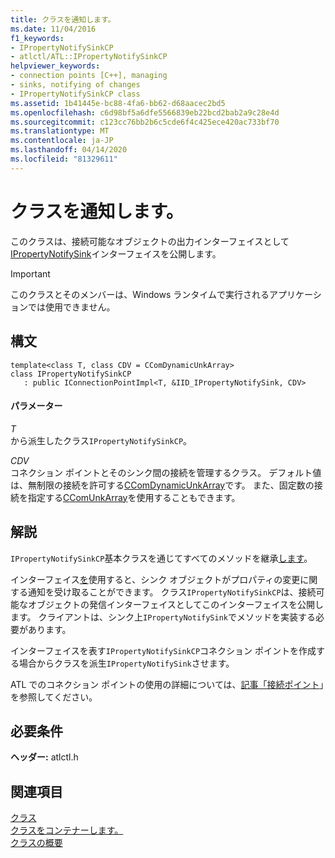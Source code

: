 ```yaml
---
title: クラスを通知します。
ms.date: 11/04/2016
f1_keywords:
- IPropertyNotifySinkCP
- atlctl/ATL::IPropertyNotifySinkCP
helpviewer_keywords:
- connection points [C++], managing
- sinks, notifying of changes
- IPropertyNotifySinkCP class
ms.assetid: 1b41445e-bc88-4fa6-bb62-d68aacec2bd5
ms.openlocfilehash: c6d98bf5a6dfe5566839eb22bcd2bab2a9c28e4d
ms.sourcegitcommit: c123cc76bb2b6c5cde6f4c425ece420ac733bf70
ms.translationtype: MT
ms.contentlocale: ja-JP
ms.lasthandoff: 04/14/2020
ms.locfileid: "81329611"
---
```

# <a name="ipropertynotifysinkcp-class"></a>クラスを通知します。

このクラスは、接続可能なオブジェクトの出力インターフェイスとして[IPropertyNotifySink](/windows/win32/api/ocidl/nn-ocidl-ipropertynotifysink)インターフェイスを公開します。

> [!IMPORTANT]
> このクラスとそのメンバーは、Windows ランタイムで実行されるアプリケーションでは使用できません。

## <a name="syntax"></a>構文

```
template<class T, class CDV = CComDynamicUnkArray>
class IPropertyNotifySinkCP
   : public IConnectionPointImpl<T, &IID_IPropertyNotifySink, CDV>
```

#### <a name="parameters"></a>パラメーター

*T*<br/>
から派生したクラス`IPropertyNotifySinkCP`。

*CDV*<br/>
コネクション ポイントとそのシンク間の接続を管理するクラス。 デフォルト値は、無制限の接続を許可する[CComDynamicUnkArray](../../atl/reference/ccomdynamicunkarray-class.md)です。 また、固定数の接続を指定する[CComUnkArray](../../atl/reference/ccomunkarray-class.md)を使用することもできます。

## <a name="remarks"></a>解説

`IPropertyNotifySinkCP`基本クラスを通じてすべてのメソッドを継承[します](../../atl/reference/iconnectionpointimpl-class.md)。

インターフェイス[を](/windows/win32/api/ocidl/nn-ocidl-ipropertynotifysink)使用すると、シンク オブジェクトがプロパティの変更に関する通知を受け取ることができます。 クラス`IPropertyNotifySinkCP`は、接続可能なオブジェクトの発信インターフェイスとしてこのインターフェイスを公開します。 クライアントは、シンク上`IPropertyNotifySink`でメソッドを実装する必要があります。

インターフェイスを表す`IPropertyNotifySinkCP`コネクション ポイントを作成する場合からクラスを派生`IPropertyNotifySink`させます。

ATL でのコネクション ポイントの使用の詳細については、[記事「接続ポイント](../../atl/atl-connection-points.md)」を参照してください。

## <a name="requirements"></a>必要条件

**ヘッダー:** atlctl.h

## <a name="see-also"></a>関連項目

[クラス](../../atl/reference/iconnectionpointimpl-class.md)<br/>
[クラスをコンテナーします。](../../atl/reference/iconnectionpointcontainerimpl-class.md)<br/>
[クラスの概要](../../atl/atl-class-overview.md)
